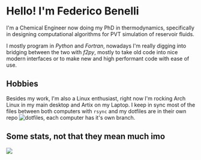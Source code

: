 # Hello! I'm Federico Benelli

I'm a Chemical Engineer now doing my PhD in thermodynamics, specifically
in designing computational algorithms for PVT simulation of reservoir fluids.

I mostly program in _Python_ and _Fortran_, nowadays I'm really digging into
bridging between the two with _f2py_, mostly to take old code into nice modern
interfaces or to make new and high performant code with ease of use.

## Hobbies

Besides my work, I'm also a Linux enthusiast, right now I'm rocking Arch Linux
in my main desktop and Artix on my Laptop. I keep in sync most of the files 
between both computers with `rsync` and my dotfiles are in their own repo 
![dotfiles](www.github.com/fedebenelli/dotfiles), each computer has it's own
branch.

## Some stats, not that they mean much imo

<img src="https://github-readme-stats.vercel.app/api?username=fedebenelli&theme=blue-green">
